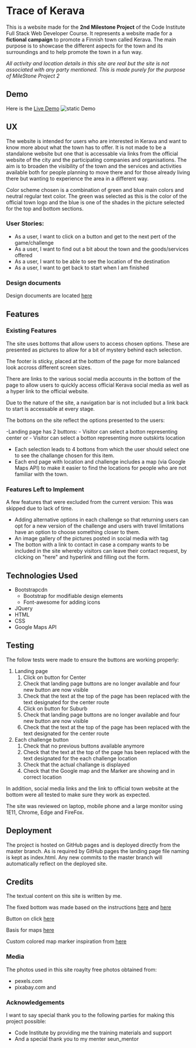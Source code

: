 # Trace of Kerava

This is a website made for the **2nd Milestone Project** of the Code Institute Full Stack Web Developer Course.  It represents a website made for a **fictional campaign** to promote a Finnish town called Kerava. 
The main purpose is to showcase the different aspects for the town and its surroundings and to help promote the town in a fun way.

_All activity and location details in this site are real but the site is not associated with any party mentioned. This is made purely for the purpose of MileStone Project 2_

## Demo

Here is the [Live Demo]()
![static Demo](documents/layout/xxx.jpg)

## UX
The website is intended for users who are interested in Kerava and want to know more about what the town has to offer. It is not made to be a standalone website but one that is accessable via links from the official website of the city and the participating companies and organisations.
The aim is to broaden the visibility of the town and the services and activities available both for people planning to move there and for those already living there but wanting to experience the area in a different way.

Color scheme chosen is a combination of green and blue main colors and neutral regular text color.
The green was selected as this is the color of the official town logo and the blue is one of the shades in the picture selected for the top and bottom sections.


### User Stories:

- As a user, I want to click on a button and get to the next pert of the game/challenge
- As a user, I want to find out a bit about the town and the goods/services offered
- As a user, I want to be able to see the location of the destination
- As a user, I want to get back to start when I am finished

### Design documents 

Design documents are located [here](documents/wireframes)

## Features


### Existing Features

The site uses bottoms that allow users to access chosen options. These are presented as pictures to allow for a bit of mystery behind each selection.

The footer is sticky, placed at the bottom of the page for more balanced look accross different screen sizes.

There are links to the various social media accounts in the bottom of the page to allow users to quickly access official Kerava social media as well as a hyper link to the official website.

Due to the nature of the site, a navigation bar is not included but a link back to start is accessable at every stage.

The bottons on the site reflect the options presented to the users:

-Landing page has 2 buttons:
    - Visitor can select a botton representing center or 
    - Visitor can select a botton representing more outskirts location
- Each selection leads to 4 bottons from which the user should select one to see the challange chosen for this item.
- Each end page with location and challenge includes a map (via Google Maps API) to make it easier to find the locations for people who are not familiar with the town.


### Features Left to Implement

A few features that were excluded from the current version:
 This was skipped due to lack of time.
- Adding alternative options in each challenge so that returning users can opt for a new version of the challenge and users with travel limitations have an option to choose something closer to them.
- An image gallery of the pictures posted in social media with tag
- The botton with a link to contact in case a company wants to be included in the site whereby visitors can leave their contact request, by clicking on "here" and hyperlink and filling out the form.

## Technologies Used
-	Bootstrapcdn
    -	Bootstrap for modifiable design elements
    -   Font-awesome for adding icons
- JQuery
- HTML
- CSS
- Google Maps API

## Testing

The follow tests were made to ensure the buttons are working properly:
1. Landing page
    1. Click on button for Center
	1. Check that landing page buttons are no longer available and four new button are now visible
	1. Check that the text at the top of the page has been replaced with the text designated for the center route
    2. Click on button for Suburb
	1. Check that landing page buttons are no longer available and four new button are now visible
	1. Check that the text at the top of the page has been replaced with the text designated for the center route
2. Each challenge button
	1. Check that no previous buttons available anymore
	1. Check that the text at the top of the page has been replaced with the text designated for the each challenge location
	1. Check that the actual challange is displayed
	1. Check that the Google map and the Marker are showing and in correct location 


In addition, social media links and the link to official town website at the bottom were all tested to make sure they work as expected.

The site was reviewed on laptop, mobile phone and a large monitor using 1E11, Chrome, Edge and FireFox.

## Deployment

The project is hosted on GitHub pages and is deployed directly from the master branch. As is required by GitHub pages the landing page file naming is kept as index.html.
Any new commits to the master branch will automatically reflect on the deployed site.

## Credits

The textual content on this site is written by me.

The fixed bottom was made based on the instructions [here](https://css-tricks.com/couple-takes-sticky-footer/) and [here](https://codepen.io/cbracco/pen/zekgx)


Button on click [here](https://stackoverflow.com/questions/30984557/google-maps-api-loading-map-on-button-click/30984720)

Basis for maps [here](https://www.nicklitten.com/how-to-display-multiple-google-maps-in-html/)

Custom colored map marker inspiration from [here](https://medium.com/free-code-camp/how-to-change-javascript-google-map-marker-color-8a72131d1207)


### Media

The photos used in this site roaylty free photos obtained from:
- pexels.com 
- pixabay.com and 


### Acknowledgements

I want to say special thank you to the following parties for making this project possible:
- Code Institute by providing me the training materials and support
- And a special thank you to my menter seun_mentor